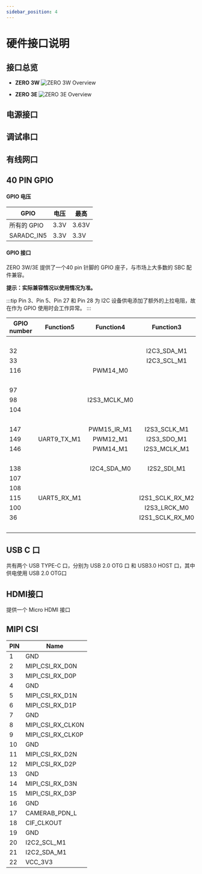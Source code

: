 ```yaml
---
sidebar_position: 4
---
```


# 硬件接口说明

## 接口总览

- **ZERO 3W**
  ![ZERO 3W Overview](/img/zero/zero3/radxa_zero_3w.webp)

- **ZERO 3E**
  ![ZERO 3E Overview](/img/zero/zero3/radxa_zero_3e.webp)

## 电源接口

## 调试串口

## 有线网口

## 40 PIN GPIO

#### GPIO 电压

| GPIO        | 电压 | 最高  |
| ----------- | ---- | ----- |
| 所有的 GPIO | 3.3V | 3.63V |
| SARADC_IN5  | 3.3V | 3.3V  |

#### GPIO 接口

ZERO 3W/3E 提供了一个40 pin 针脚的 GPIO 座子，与市场上大多数的 SBC 配件兼容。

**提示：实际兼容情况以使用情况为准。**

<div className='gpio_style'>

:::tip
Pin 3、Pin 5、Pin 27 和 Pin 28 为 I2C 设备供电添加了额外的上拉电阻，故在作为 GPIO 使用时会工作异常。
:::

| GPIO number | Function5   |  Function4   |    Function3    |  Function2   | Function1 |               Pin#               |              Pin#               | Function1 |                 Function2                 | Function3 |  Function4  | Function5    | GPIO number |
| ----------- | ----------- | :----------: | :-------------: | :----------: | :-------: | :------------------------------: | :-----------------------------: | :-------: | :---------------------------------------: | :-------: | :---------: | ------------ | ----------- |
|             |             |              |                 |              |   +3.3V   | <div className='yellow'>1</div>  |  <div className='red'>2</div>   |   +5.0V   |                                           |           |             |              |             |
| 32          |             |              |   I2C3_SDA_M1   | UART3_RX_M0  | GPIO1_A0  |  <div className='green'>3</div>  |  <div className='red'>4</div>   |   +5.0V   |                                           |           |             |              |             |
| 33          |             |              |   I2C3_SCL_M1   | UART3_TX_M0  | GPIO1_A1  |  <div className='green'>5</div>  | <div className='black'>6</div>  |    GND    |                                           |           |             |              |             |
| 116         |             |   PWM14_M0   |                 |              | GPIO3_C4  |  <div className='green'>7</div>  | <div className='green'>8</div>  | GPIO0_D1  | <div className='orange'>UART2_TX_M0</div> |           |             |              | 25          |
|             |             |              |                 |              |    GND    |  <div className='black'>9</div>  | <div className='green'>10</div> | GPIO0_D0  | <div className='orange'>UART2_RX_M0</div> |           |             |              | 24          |
| 97          |             |              |                 |              | GPIO3_A1  | <div className='green'>11</div>  | <div className='green'>12</div> | GPIO3_A3  |                                           |           |             | I2S3_SCLK_M0 | 99          |
| 98          |             | I2S3_MCLK_M0 |                 |              | GPIO3_A2  | <div className='green'>13</div>  | <div className='black'>14</div> |    GND    |                                           |           |             |              |             |
| 104         |             |              |                 |              | GPIO3_B0  | <div className='green'>15</div>  | <div className='green'>16</div> | GPIO3_B1  |                UART4_RX_M1                |  PWM8_M0  |             |              | 105         |
|             |             |              |                 |              |   +3.3V   | <div className='yellow'>17</div> | <div className='green'>18</div> | GPIO3_B2  |                UART4_TX_M1                |  PWM9_M0  |             |              | 106         |
| 147         |             | PWM15_IR_M1  |  I2S3_SCLK_M1   | SPI3_MOSI_M1 | GPIO4_C3  | <div className='green'>19</div>  | <div className='black'>20</div> |    GND    |                                           |           |             |              |             |
| 149         | UART9_TX_M1 |   PWM12_M1   |   I2S3_SDO_M1   | SPI3_MISO_M1 | GPIO4_C5  | <div className='green'>21</div>  | <div className='green'>22</div> | GPIO3_C1  |                                           |           |             | I2S1_SDO2_M2 | 113         |
| 146         |             |   PWM14_M1   |  I2S3_MCLK_M1   | SPI3_CLK_M1  | GPIO4_C2  | <div className='green'>23</div>  | <div className='green'>24</div> | GPIO4_C6  |                SPI3_CS0_M1                | PWM13_M1  | UART9_RX_M1 | I2S3_SDI_M1  | 150         |
|             |             |              |                 |              |    GND    | <div className='black'>25</div>  | <div className='green'>26</div> |    NC     |                                           |           |             |              |             |
| 138         |             | I2C4_SDA_M0  |   I2S2_SDI_M1   |              | GPIO4_B2  |  <div className='blue'>27</div>  | <div className='blue'>28</div>  | GPIO4_B3  |                                           |           | I2C4_SCL_M0 | I2S2_SDO_M1  | 139         |
| 107         |             |              |                 |              | GPIO3_B3  | <div className='green'>29</div>  | <div className='black'>30</div> |    GND    |                                           |           |             |              |             |
| 108         |             |              |                 |              | GPIO3_B4  | <div className='green'>31</div>  | <div className='green'>32</div> | GPIO3_C2  |                UART5_TX_M1                |           |             | I2S1_SDO3_M2 | 114         |
| 115         | UART5_RX_M1 |              | I2S1_SCLK_RX_M2 |              | GPIO3_C3  | <div className='green'>33</div>  | <div className='black'>34</div> |    GND    |                                           |           |             |              |             |
| 100         |             |              |  I2S3_LRCK_M0   |              | GPIO3_A4  | <div className='green'>35</div>  | <div className='green'>36</div> | GPIO3_A7  |                                           |           |             |              | 103         |
| 36          |             |              | I2S1_SCLK_RX_M0 |              | GPIO1_A4  | <div className='green'>37</div>  | <div className='green'>38</div> | GPIO3_A6  |                                           |           |             | I2S3_SDI_M0  | 102         |
|             |             |              |                 |              |    GND    | <div className='black'>39</div>  | <div className='green'>40</div> | GPIO3_A5  |                                           |           |             | I2S3_SDO_M0  | 101         |

</div>

## USB C 口

共有两个 USB TYPE-C 口，分别为 USB 2.0 OTG 口 和 USB3.0 HOST 口，其中供电使用 USB 2.0 OTG口

## HDMI接口

提供一个 Micro HDMI 接口

## MIPI CSI

| PIN | Name              |
| --- | ----------------- |
| 1   | GND               |
| 2   | MIPI_CSI_RX_D0N   |
| 3   | MIPI_CSI_RX_D0P   |
| 4   | GND               |
| 5   | MIPI_CSI_RX_D1N   |
| 6   | MIPI_CSI_RX_D1P   |
| 7   | GND               |
| 8   | MIPI_CSI_RX_CLK0N |
| 9   | MIPI_CSI_RX_CLK0P |
| 10  | GND               |
| 11  | MIPI_CSI_RX_D2N   |
| 12  | MIPI_CSI_RX_D2P   |
| 13  | GND               |
| 14  | MIPI_CSI_RX_D3N   |
| 15  | MIPI_CSI_RX_D3P   |
| 16  | GND               |
| 17  | CAMERAB_PDN_L     |
| 18  | CIF_CLKOUT        |
| 19  | GND               |
| 20  | I2C2_SCL_M1       |
| 21  | I2C2_SDA_M1       |
| 22  | VCC_3V3           |
